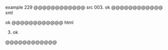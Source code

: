 example 229
@@@@@@@@@@@@ src
003. ok
@@@@@@@@@@@@ xml
<?xml version="1.0" encoding="UTF-8"?>
<!DOCTYPE document SYSTEM "CommonMark.dtd">
<document xmlns="http://commonmark.org/xml/1.0">
  <list type="ordered" start="3" delim="period" tight="true">
    <item>
      <paragraph>
        <text>ok</text>
      </paragraph>
    </item>
  </list>
</document>
@@@@@@@@@@@@ html
<ol start="3">
<li>ok</li>
</ol>
@@@@@@@@@@@@
